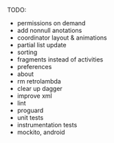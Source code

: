 TODO:
- permissions on demand
- add nonnull anotations
- coordinator layout & animations
- partial list update
- sorting
- fragments instead of activities
- preferences
- about
- rm retrolambda
- clear up dagger
- improve xml
- lint
- proguard
- unit tests
- instrumentation tests
- mockito, android